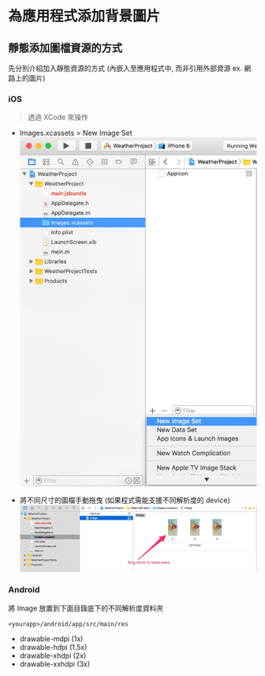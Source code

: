 # 為應用程式添加背景圖片

## 靜態添加圖檔資源的方式
先分別介紹加入靜態資源的方式 (內嵌入至應用程式中, 而非引用外部資源 ex. 網路上的圖片)

### iOS 
> 透過 XCode 來操作

* Images.xcassets > New Image Set
![](NewImageSet.jpg)

* 將不同尺寸的圖檔手動拖曳 (如果程式需能支援不同解析度的 device)
![](DragPhoto.jpg)

### Android
將 Image 放置到下面目錄底下的不同解析度資料夾
```
<yourapp>/android/app/src/main/res
```
* drawable-mdpi (1x)
* drawable-hdpi (1.5x)
* drawable-xhdpi (2x)
* drawable-xxhdpi (3x)